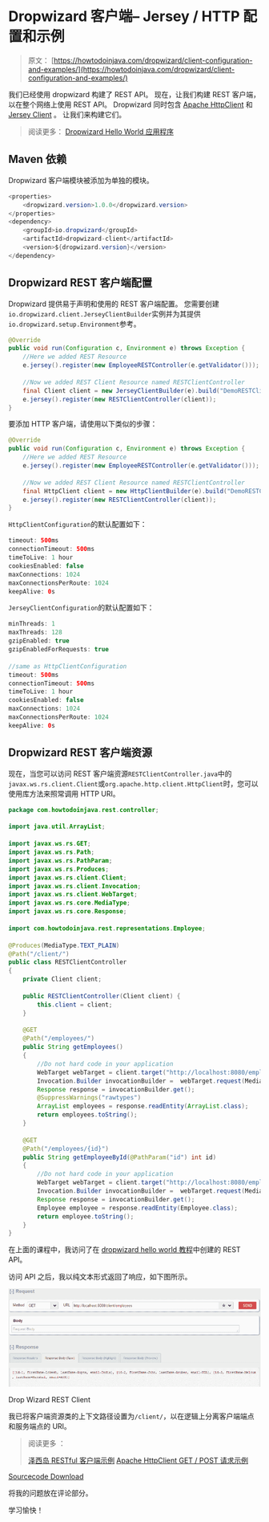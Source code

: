 # Dropwizard 客户端– Jersey / HTTP 配置和示例

> 原文： [https://howtodoinjava.com/dropwizard/client-configuration-and-examples/](https://howtodoinjava.com/dropwizard/client-configuration-and-examples/)

我们已经使用 dropwizard 构建了 REST API。 现在，让我们构建 REST 客户端，以在整个网络上使用 REST API。 Dropwizard 同时包含 [Apache HttpClient](https://hc.apache.org/httpcomponents-client-ga/quickstart.html) 和 [Jersey Client](https://jersey.java.net/nonav/documentation/latest/user-guide.html#client) 。 让我们来构建它们。

> 阅读更多： [Dropwizard Hello World 应用程序](//howtodoinjava.com/dropwizard/tutorial-and-hello-world-example/)

## Maven 依赖

Dropwizard 客户端模块被添加为单独的模块。

```java
<properties>
	<dropwizard.version>1.0.0</dropwizard.version>
</properties>
<dependency>
	<groupId>io.dropwizard</groupId>
	<artifactId>dropwizard-client</artifactId>
	<version>${dropwizard.version}</version>
</dependency>

```

## Dropwizard REST 客户端配置

Dropwizard 提供易于声明和使用的 REST 客户端配置。 您需要创建`io.dropwizard.client.JerseyClientBuilder`实例并为其提供`io.dropwizard.setup.Environment`参考。

```java
@Override
public void run(Configuration c, Environment e) throws Exception {
	//Here we added REST Resource
	e.jersey().register(new EmployeeRESTController(e.getValidator()));

	//Now we added REST Client Resource named RESTClientController
	final Client client = new JerseyClientBuilder(e).build("DemoRESTClient");
	e.jersey().register(new RESTClientController(client));
}

```

要添加 HTTP 客户端，请使用以下类似的步骤：

```java
@Override
public void run(Configuration c, Environment e) throws Exception {
	//Here we added REST Resource
	e.jersey().register(new EmployeeRESTController(e.getValidator()));

	//Now we added REST Client Resource named RESTClientController
	final HttpClient client = new HttpClientBuilder(e).build("DemoRESTClient");
	e.jersey().register(new RESTClientController(client));
}

```

`HttpClientConfiguration`的默认配置如下：

```java
timeout: 500ms
connectionTimeout: 500ms
timeToLive: 1 hour
cookiesEnabled: false
maxConnections: 1024
maxConnectionsPerRoute: 1024
keepAlive: 0s
```

`JerseyClientConfiguration`的默认配置如下：

```java
minThreads: 1
maxThreads: 128
gzipEnabled: true
gzipEnabledForRequests: true

//same as HttpClientConfiguration
timeout: 500ms
connectionTimeout: 500ms
timeToLive: 1 hour
cookiesEnabled: false
maxConnections: 1024
maxConnectionsPerRoute: 1024
keepAlive: 0s
```

## Dropwizard REST 客户端资源

现在，当您可以访问 REST 客户端资源`RESTClientController.java`中的`javax.ws.rs.client.Client`或`org.apache.http.client.HttpClient`时，您可以使用库方法来照常调用 HTTP URI。

```java
package com.howtodoinjava.rest.controller;

import java.util.ArrayList;

import javax.ws.rs.GET;
import javax.ws.rs.Path;
import javax.ws.rs.PathParam;
import javax.ws.rs.Produces;
import javax.ws.rs.client.Client;
import javax.ws.rs.client.Invocation;
import javax.ws.rs.client.WebTarget;
import javax.ws.rs.core.MediaType;
import javax.ws.rs.core.Response;

import com.howtodoinjava.rest.representations.Employee;

@Produces(MediaType.TEXT_PLAIN)
@Path("/client/")
public class RESTClientController 
{
	private Client client;

	public RESTClientController(Client client) {
		this.client = client;
	}

	@GET
	@Path("/employees/")
	public String getEmployees()
	{
		//Do not hard code in your application
		WebTarget webTarget = client.target("http://localhost:8080/employees");
		Invocation.Builder invocationBuilder =  webTarget.request(MediaType.APPLICATION_JSON);
		Response response = invocationBuilder.get();
		@SuppressWarnings("rawtypes")
		ArrayList employees = response.readEntity(ArrayList.class);
		return employees.toString();
	}

	@GET
	@Path("/employees/{id}")
	public String getEmployeeById(@PathParam("id") int id)
	{
		//Do not hard code in your application
		WebTarget webTarget = client.target("http://localhost:8080/employees/"+id);
		Invocation.Builder invocationBuilder =  webTarget.request(MediaType.APPLICATION_JSON);
		Response response = invocationBuilder.get();
		Employee employee = response.readEntity(Employee.class);
		return employee.toString();
	}
}

```

在上面的课程中，我访问了在 [dropwizard hello world 教程](//howtodoinjava.com/dropwizard/tutorial-and-hello-world-example/)中创建的 REST API。

访问 API 之后，我以纯文本形式返回了响应，如下图所示。

![Drop Wizard REST Client](img/8fb0bbb2776fb992474f7eeb21356bc4.png)

Drop Wizard REST Client



我已将客户端资源类的上下文路径设置为`/client/`，以在逻辑上分离客户端端点和服务端点的 URI。

> 阅读更多 ：
> 
> [泽西岛 RESTful 客户端示例](//howtodoinjava.com/jersey/jersey-restful-client-examples/)
> [Apache HttpClient GET / POST 请求示例](//howtodoinjava.com/apache-commons/jax-rs-restful-client-using-apache-httpclient/)

[Sourcecode Download](//howtodoinjava.com/wp-content/downloads/DropWizardExample.zip)

将我的问题放在评论部分。

学习愉快！